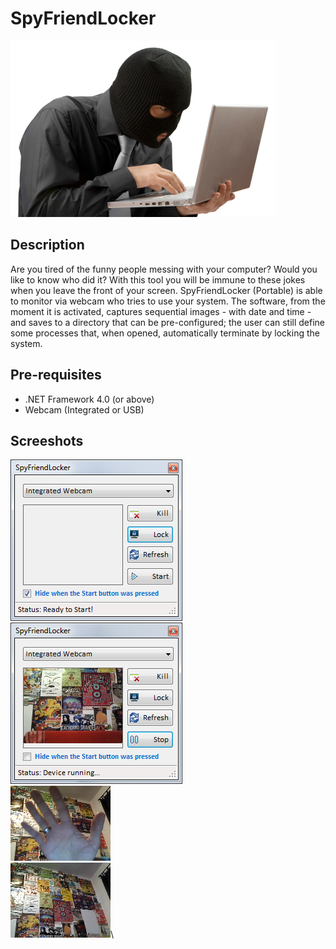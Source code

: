 # SpyFriendLocker
![alt text](demo/spy.jpg "SpyFriendLocker")

## Description
Are you tired of the funny people messing with your computer? Would you like to know who did it?
With this tool you will be immune to these jokes when you leave the front of your screen.
SpyFriendLocker (Portable) is able to monitor via webcam who tries to use your system.
The software, from the moment it is activated, captures sequential images - with date and time - and saves to a directory that can be pre-configured; the user can still define some processes that, when opened,
automatically terminate by locking the system.

## Pre-requisites
- .NET Framework 4.0 (or above)
- Webcam (Integrated or USB)

## Screeshots
![alt text](demo/example4.png "Ready to start!")\
![alt text](demo/example.png "Monitoring & Recording")\
![alt text](demo/example2.bmp "Capture: Image 1")\
![alt text](demo/example3.bmp "Capture: Image 2")\

